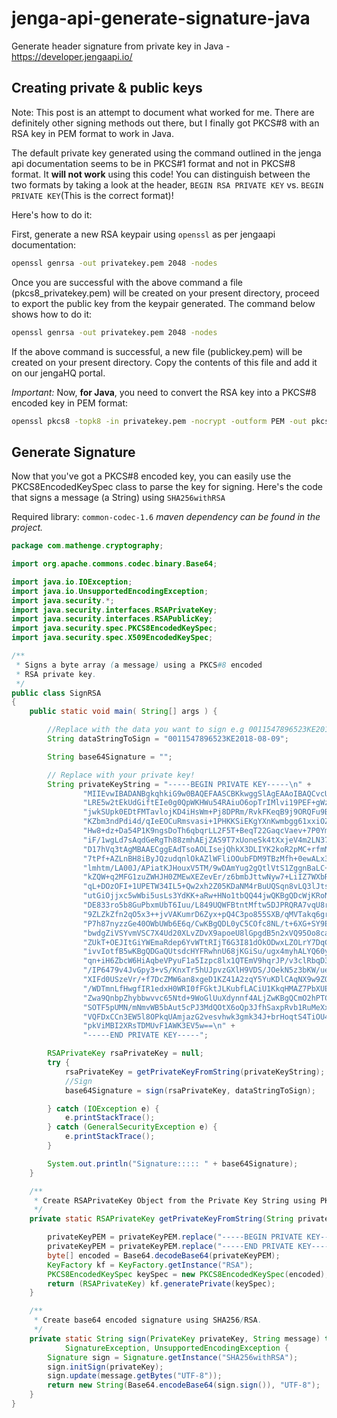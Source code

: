 # jenga-api-generate-signature-java
Generate header signature from private key in Java - https://developer.jengaapi.io/
## Creating private & public keys

Note:
This post is an attempt to document what worked for me. There are definitely other signing methods out there, but I finally got PKCS#8 with an RSA key in PEM format to work in Java.

The default private key generated using the command outlined in the jenga api documentation seems to be in PKCS#1 format and not in PKCS#8 format. It __will not work__ using this code! You can distinguish between the two formats by taking a look at the header, `BEGIN RSA PRIVATE KEY` vs. `BEGIN PRIVATE KEY`(This is the correct format)!

Here's how to do it:

First, generate a new RSA keypair using `openssl` as per jengaapi documentation:
```bash
openssl genrsa -out privatekey.pem 2048 -nodes
```
Once you are successful with the above command a file (pkcs8_privatekey.pem) will be created on your present directory, proceed to export the public key from the keypair generated. The command below shows how to do it:
```bash
openssl genrsa -out privatekey.pem 2048 -nodes
```
If the above command is successful, a new file (publickey.pem) will be created on your present directory. Copy the contents of this file and add it on our jengaHQ portal.

_Important:_ Now, __for Java__, you need to convert the RSA key into a PKCS#8 encoded key in PEM format:
```bash
openssl pkcs8 -topk8 -in privatekey.pem -nocrypt -outform PEM -out pkcs8_privatekey.pem
```

## Generate Signature
Now that you've got a PKCS#8 encoded key, you can easily use the PKCS8EncodedKeySpec class to parse the key for signing. Here's the code that signs a message (a String) using `SHA256withRSA`

Required library: `common-codec-1.6` _maven dependency can be found in the project._

```java
package com.mathenge.cryptography;

import org.apache.commons.codec.binary.Base64;

import java.io.IOException;
import java.io.UnsupportedEncodingException;
import java.security.*;
import java.security.interfaces.RSAPrivateKey;
import java.security.interfaces.RSAPublicKey;
import java.security.spec.PKCS8EncodedKeySpec;
import java.security.spec.X509EncodedKeySpec;

/**
 * Signs a byte array (a message) using a PKCS#8 encoded
 * RSA private key.
 */
public class SignRSA
{
    public static void main( String[] args ) {

        //Replace with the data you want to sign e.g 0011547896523KE2018-08-09
        String dataStringToSign = "0011547896523KE2018-08-09";

        String base64Signature = "";

        // Replace with your private key!
        String privateKeyString = "-----BEGIN PRIVATE KEY-----\n" +
                "MIIEvwIBADANBgkqhkiG9w0BAQEFAASCBKkwggSlAgEAAoIBAQCvcUCbs7unnr1m\n" +
                "LRE5w2tEkUdGiftEIe0g0QpWKHWu54RAiuO6opTrIMlvi19PEF+gWz9gXjgczP4k\n" +
                "jwkSUpk0EDtFMTavlojKD4iHsWm+Pj8DPRm/RvkFKeqB9j9ORQFu9BROP0IwFIc3\n" +
                "KZbm3ndPdi4d/qIeEOCuRmsvasi+1PHKKSiEKgYXnKwmbgg61xxiOZ0RQSNiRaVK\n" +
                "Hw8+dz+Da54P1K9ngsDoTh6qbqrLL2F5T+BeqT22GaqcVaev+7P0Ymoi2WFsuogS\n" +
                "iF/1wgLd7sAqdGeRgTh88zmhAEjZAS9T7xUoneSk4tXxjeV4m2LN375QQXBIA3Ay\n" +
                "D17hVq3tAgMBAAECggEAdTsoAOLIsejQhkX3DLIYK2koR2pMC+rfmN4WGhxPBuCM\n" +
                "7tPf+AZLnBH8iByJQzudqnlOkAZlWFliOOubFDM9TBzMfh+0ewALx3k5sfJKxmSx\n" +
                "lmhtm/LA00J/APiatKJHouxV5TM/9wDAmYug2gQtlVtS1ZggnBaLC+jiFn00Rs7I\n" +
                "kZQW+q2MFG1zuZWHJH0ZMEwXEZevEr/z6bmbJttwNyw7+LiIZ7WXbRhVDwdo4lYg\n" +
                "qL+DOzOFI+1UPETW34IL5+Qw2xh2Z05KDaNM4rBuUQSqn8vLQ3lJtsjr+gZXcogG\n" +
                "utGiOjjxc5wWbi5usLs3YdKK+aRw+HNo1tbQQ44jwQKBgQDcWjKRoNUPyuHxysLI\n" +
                "DE833ro5b8GuPbxmUbT6Iuu/L849UQWFBtntMftw5DJPRQRA7vqU8r9Iw4eC9aGd\n" +
                "9ZLZkZfn2qO5x3++jvVAKumrD6Zyx+pQ4C3po855SXB/qMVTakq6grULgT4bxeno\n" +
                "P7h87nyzzGe40OWbUWb6E6q/CwKBgQDL0yC5COfc8NL/t+6XG+SY9ESDigdDglsA\n" +
                "bwdgZiVSYvmVSC7X4Ud20XLvZDvX9apoeU8lGpgdB5n2xVQ95Oo8camIvXIRhrXe\n" +
                "ZUkT+OEJItGiYWEmaRdep6YvWTtRIjT6G3I81dOkODwxLZOLrY7DqCT0LtUSTdfE\n" +
                "ivvIotfB5wKBgQDGaQUtsdcHYFRwhnU68jKGiSu/ugx4myhALYQ60yTZQu9+sKy6\n" +
                "qn+iH6ZbcW6HiAqbeVPyuF1a5Izpc8lx1QTEmV9hqrJP/v3clRbqD3nVyMLEiZRH\n" +
                "/IP6479v4JvGpy3+vS/KnxTr5hUJpvzGXlH9VDS/JOekN5z3bKW/ueO+HwKBgQCv\n" +
                "XIFd0USzeVr/+f7DcZMW6an8xgeD1KZ41A2zqY5YuKDlCAqNX9w9ZOyO/FzkbA9l\n" +
                "/WDTmnLfHwgfIR1edxH0WRI0fFGktJLKubfLACiU1KkqHMAZ7PbXUEQRnqMDJfwQ\n" +
                "Zwa9QnbpZhybbwvvc65Ntd+9WoGlUuXdynnf4ALjZwKBgQCmO2hPTCqGkb2uayTr\n" +
                "SOTF5pUMN/mNmvWB5bAut5cPJ3MdQOtX6oQp3JfhSaxpRvb1RuMeXxGAAiqphq05\n" +
                "VQFDxCCn3EW5l8OPkqUAmjazG2vesvhwk3gmk34J+brHoqtS4TiOU41FnenHklxB\n" +
                "pkViMBI2XRsTDMUvF1AWK3EV5w==\n" +
                "-----END PRIVATE KEY-----";

        RSAPrivateKey rsaPrivateKey = null;
        try {
            rsaPrivateKey = getPrivateKeyFromString(privateKeyString);
            //Sign
            base64Signature = sign(rsaPrivateKey, dataStringToSign);

        } catch (IOException e) {
            e.printStackTrace();
        } catch (GeneralSecurityException e) {
            e.printStackTrace();
        }

        System.out.println("Signature::::: " + base64Signature);
    }

    /**
     * Create RSAPrivateKey Object from the Private Key String using PKCS8EncodedKeySpec
     */
    private static RSAPrivateKey getPrivateKeyFromString(String privateKeyPEM) throws IOException, GeneralSecurityException {

        privateKeyPEM = privateKeyPEM.replace("-----BEGIN PRIVATE KEY-----\n", "");
        privateKeyPEM = privateKeyPEM.replace("-----END PRIVATE KEY-----", "");
        byte[] encoded = Base64.decodeBase64(privateKeyPEM);
        KeyFactory kf = KeyFactory.getInstance("RSA");
        PKCS8EncodedKeySpec keySpec = new PKCS8EncodedKeySpec(encoded);
        return (RSAPrivateKey) kf.generatePrivate(keySpec);
    }

    /**
     * Create base64 encoded signature using SHA256/RSA.
     */
    private static String sign(PrivateKey privateKey, String message) throws NoSuchAlgorithmException, InvalidKeyException,
            SignatureException, UnsupportedEncodingException {
        Signature sign = Signature.getInstance("SHA256withRSA");
        sign.initSign(privateKey);
        sign.update(message.getBytes("UTF-8"));
        return new String(Base64.encodeBase64(sign.sign()), "UTF-8");
    }
}

```

